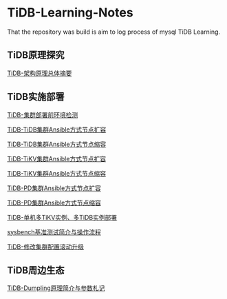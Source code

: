 # TiDB-Learning-Notes

That the repository was build is aim to log process of mysql TiDB Learning.

## TiDB原理探究

[TiDB-架构原理总体摘要](https://github.com/jansu-dev/TiDB-Learning-Notes/blob/master/TiDB%E5%8E%9F%E7%90%86%E6%80%BB%E7%BB%93/TiDB-%E6%9E%B6%E6%9E%84%E5%8E%9F%E7%90%86%E6%80%BB%E4%BD%93%E6%91%98%E8%A6%81.md)

## TiDB实施部署

[TiDB-集群部署前环境检测](https://github.com/jansu-dev/TiDB-Learning-Notes/blob/master/TIDB%E5%AE%9E%E6%96%BD%E5%BD%92%E7%BA%B3/TiDB-%E9%9B%86%E7%BE%A4%E9%83%A8%E7%BD%B2%E5%89%8D%E7%8E%AF%E5%A2%83%E6%A3%80%E6%B5%8B.md)

[TiDB-TiDB集群Ansible方式节点扩容](https://github.com/jansu-dev/TiDB-Learning-Notes/blob/master/TIDB%E5%AE%9E%E6%96%BD%E5%BD%92%E7%BA%B3/TiDB-TiDB%E9%9B%86%E7%BE%A4Ansible%E6%96%B9%E5%BC%8F%E8%8A%82%E7%82%B9%E6%89%A9%E5%AE%B9.md)


[TiDB-TiDB集群Ansible方式节点缩容](https://github.com/jansu-dev/TiDB-Learning-Notes/blob/master/TIDB%E5%AE%9E%E6%96%BD%E5%BD%92%E7%BA%B3/TiDB-TiDB%E9%9B%86%E7%BE%A4Ansible%E6%96%B9%E5%BC%8F%E8%8A%82%E7%82%B9%E7%BC%A9%E5%AE%B9.md)

[TiDB-TiKV集群Ansible方式节点扩容](https://github.com/jansu-dev/TiDB-Learning-Notes/blob/master/TIDB%E5%AE%9E%E6%96%BD%E5%BD%92%E7%BA%B3/TiDB-TiKV%E9%9B%86%E7%BE%A4Ansible%E6%96%B9%E5%BC%8F%E8%8A%82%E7%82%B9%E6%89%A9%E5%AE%B9.md)

[TiDB-TiKV集群Ansible方式节点缩容](https://github.com/jansu-dev/TiDB-Learning-Notes/blob/master/TIDB%E5%AE%9E%E6%96%BD%E5%BD%92%E7%BA%B3/TiDB-TiKV%E9%9B%86%E7%BE%A4Ansible%E6%96%B9%E5%BC%8F%E8%8A%82%E7%82%B9%E7%BC%A9%E5%AE%B9.md)

[TiDB-PD集群Ansible方式节点扩容](https://github.com/jansu-dev/TiDB-Learning-Notes/blob/master/TIDB%E5%AE%9E%E6%96%BD%E5%BD%92%E7%BA%B3/TiDB-PD%E9%9B%86%E7%BE%A4Ansible%E6%96%B9%E5%BC%8F%E8%8A%82%E7%82%B9%E6%89%A9%E5%AE%B9.md)

[TiDB-PD集群Ansible方式节点缩容](https://github.com/jansu-dev/TiDB-Learning-Notes/blob/master/TIDB%E5%AE%9E%E6%96%BD%E5%BD%92%E7%BA%B3/TiDB-PD%E9%9B%86%E7%BE%A4Ansible%E6%96%B9%E5%BC%8F%E8%8A%82%E7%82%B9%E7%BC%A9%E5%AE%B9.md)


[TiDB-单机多TiKV实例、多TiDB实例部署](https://github.com/jansu-dev/TiDB-Learning-Notes/blob/master/TIDB%E5%AE%9E%E6%96%BD%E5%BD%92%E7%BA%B3/TiDB-%E5%8D%95%E6%9C%BA%E5%A4%9ATiKV%E5%AE%9E%E4%BE%8B%E3%80%81%E5%A4%9ATiDB%E5%AE%9E%E4%BE%8B%E9%83%A8%E7%BD%B2.md)


[sysbench基准测试简介与操作流程](https://github.com/jansu-dev/TiDB-Learning-Notes/blob/master/TIDB%E5%AE%9E%E6%96%BD%E5%BD%92%E7%BA%B3/sysbench%E5%9F%BA%E5%87%86%E6%B5%8B%E8%AF%95.md)

[TiDB-修改集群配置滚动升级]()

## TiDB周边生态

[TiDB-Dumpling原理简介与参数札记](https://github.com/jansu-dev/TiDB-Learning-Notes/blob/master/TiDB%E5%91%A8%E8%BE%B9%E7%94%9F%E6%80%81/TiDB-Dumpling%E5%8E%9F%E7%90%86%E7%AE%80%E4%BB%8B%E4%B8%8E%E5%8F%82%E6%95%B0%E6%9C%AD%E8%AE%B0.md)